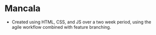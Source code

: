 # Mancala

- Created using HTML, CSS, and JS over a two week period, using the agile workflow combined with feature branching. 
